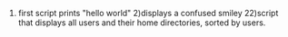 1) first script prints "hello world"
2)displays a  confused smiley
22)script that displays all users and their home directories, sorted by users.
